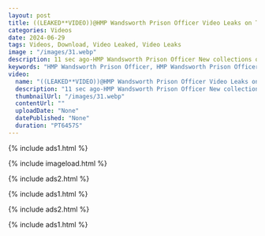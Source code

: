 ```yaml
---
layout: post
title: ((LEAKED**VIDEO))@HMP Wandsworth Prison Officer Video Leaks on Twitter 
categories: Videos
date: 2024-06-29
tags: Videos, Download, Video Leaked, Video Leaks
image : "/images/31.webp"
description: 11 sec ago-HMP Wandsworth Prison Officer New collections of HMP Wandsworth Prison Officer now being a creator on Fanfix uploading adult contents. Social media star HMP Wandsworth Prison Officer been posting short videos and naughty pics on Tiktok platform for a while now.
keywords: "HMP Wandsworth Prison Officer, HMP Wandsworth Prison Officer  video leaked, HMP Wandsworth Prison Officer Leaked Video, HMP Wandsworth Prison Officer Video Leaked, Watch Video Leaked, Leaked Video, Video Leaked"
video:
  name: "((LEAKED**VIDEO))@HMP Wandsworth Prison Officer Video Leaks on Twitter "
  description: "11 sec ago-HMP Wandsworth Prison Officer New collections of HMP Wandsworth Prison Officer now being a creator on Fanfix uploading adult contents. Social media star HMP Wandsworth Prison Officer been posting short videos and naughty pics on Tiktok platform for a while now."
  thumbnailUrl: "/images/31.webp"
  contentUrl: ""
  uploadDate: "None"
  datePublished: "None"
  duration: "PT6457S"
---
```

{% include ads1.html %}

{% include imageload.html %}

{% include ads2.html %}

{% include ads1.html %}

{% include ads2.html %}

{% include ads1.html %}
